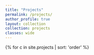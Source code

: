 ```yaml
---
title: "Projects"
permalink: /projects/
author_profile: true
layout: collection
collection: projects
classes: wide
---
```

{% for c in site.projects | sort: 'order' %}


